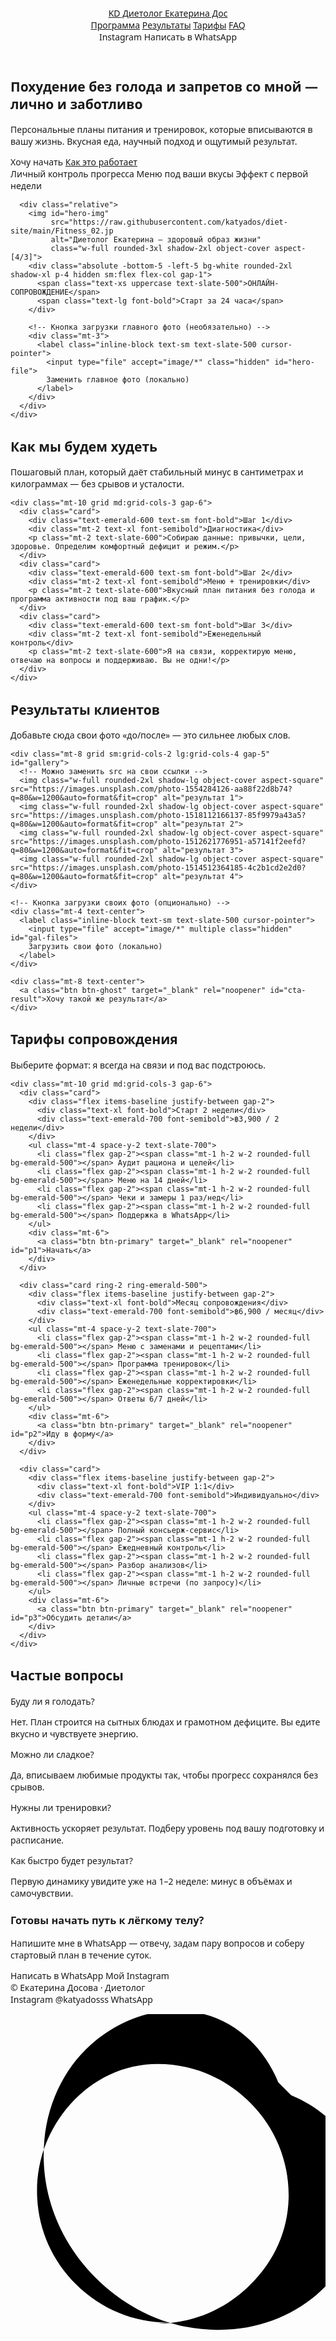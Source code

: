 <!DOCTYPE html>
<html lang="ru">
<head>
  <meta charset="utf-8" />
  <meta name="viewport" content="width=device-width, initial-scale=1" />
  <title>Диетолог Екатерина Досова — Похудение без голода</title>

  <!-- Tailwind CDN -->
  <script src="https://cdn.tailwindcss.com"></script>

  <!-- Базовые стили -->
  <style>
    :root {
      color-scheme: light;
    }
    body { font-family: ui-sans-serif, system-ui, -apple-system, "Segoe UI", Roboto, "Helvetica Neue", Arial; }
    .badge { @apply px-3 py-1 rounded-full bg-emerald-100 text-emerald-700 text-sm; }
    .card  { @apply rounded-3xl shadow-lg p-6 bg-white; }
    .btn   { @apply inline-flex items-center justify-center rounded-2xl px-6 py-3 text-base font-semibold shadow-lg hover:shadow-xl transition active:scale-[.98]; }
    .btn-primary { @apply bg-emerald-600 text-white; }
    .btn-ghost   { @apply border border-emerald-600/30 text-emerald-700 hover:bg-emerald-50; }
    .container   { @apply max-w-6xl mx-auto px-4 sm:px-6; }
  </style>
</head>
<body class="min-h-screen w-full bg-gradient-to-b from-emerald-50 via-white to-white text-slate-800">

  <script>
    // ✳️ Настройки ссылок
    const WHATSAPP_PHONE = "79002214444"; // номер без +
    const waLink = "https://wa.me/" + WHATSAPP_PHONE + "?text=" + encodeURIComponent("Здравствуйте, хочу похудеть с Вами. Меня зовут ...");
    const instagramLink = "https://www.instagram.com/katyadosss";
  </script>

  <!-- Шапка -->
  <header class="sticky top-0 z-40 backdrop-blur bg-white/80 border-b border-emerald-100">
    <div class="container py-3 flex items-center justify-between">
      <a href="#top" class="font-black text-xl tracking-tight flex items-center gap-2">
        <span class="inline-grid place-items-center w-9 h-9 rounded-2xl bg-emerald-600 text-white">KD</span>
        Диетолог Екатерина Дос
      </a>
      <nav class="hidden md:flex items-center gap-6 font-medium">
        <a href="#program" class="hover:text-emerald-600">Программа</a>
        <a href="#results" class="hover:text-emerald-600">Результаты</a>
        <a href="#pricing" class="hover:text-emerald-600">Тарифы</a>
        <a href="#faq" class="hover:text-emerald-600">FAQ</a>
      </nav>
      <div class="flex items-center gap-3">
        <a class="btn btn-ghost" target="_blank" rel="noopener" id="btn-inst">Instagram</a>
        <a class="btn btn-primary" target="_blank" rel="noopener" id="btn-wa">Написать в WhatsApp</a>
      </div>
    </div>
  </header>

  <!-- Херо -->
  <section id="top" class="container pt-10 sm:pt-16 pb-12">
    <div class="grid lg:grid-cols-2 gap-10 items-center">
      <div>
        <h1 class="text-4xl sm:text-5xl font-black leading-tight">
          Похудение без голода и запретов
          <span class="block text-emerald-600">со мной — лично и заботливо</span>
        </h1>
        <p class="mt-5 text-lg text-slate-600">
          Персональные планы питания и тренировок, которые вписываются в вашу жизнь. Вкусная еда, научный подход и ощутимый результат.
        </p>
        <div class="mt-7 flex flex-wrap gap-3">
          <a class="btn btn-primary" target="_blank" rel="noopener" id="cta-start">Хочу начать</a>
          <a class="btn btn-ghost" href="#program">Как это работает</a>
        </div>
        <div class="mt-8 flex flex-wrap gap-3 text-sm">
          <span class="badge">Личный контроль прогресса</span>
          <span class="badge">Меню под ваши вкусы</span>
          <span class="badge">Эффект с первой недели</span>
        </div>
      </div>

      <div class="relative">
        <img id="hero-img"
             src="https://raw.githubusercontent.com/katyados/diet-site/main/Fitness_02.jp
             alt="Диетолог Екатерина — здоровый образ жизни"
             class="w-full rounded-3xl shadow-2xl object-cover aspect-[4/3]">
        <div class="absolute -bottom-5 -left-5 bg-white rounded-2xl shadow-xl p-4 hidden sm:flex flex-col gap-1">
          <span class="text-xs uppercase text-slate-500">ОНЛАЙН-СОПРОВОЖДЕНИЕ</span>
          <span class="text-lg font-bold">Старт за 24 часа</span>
        </div>

        <!-- Кнопка загрузки главного фото (необязательно) -->
        <div class="mt-3">
          <label class="inline-block text-sm text-slate-500 cursor-pointer">
            <input type="file" accept="image/*" class="hidden" id="hero-file">
            Заменить главное фото (локально)
          </label>
        </div>
      </div>
    </div>
  </section>

  <!-- Как это работает -->
  <section id="program" class="container py-12 sm:py-16">
    <h2 class="text-3xl sm:text-4xl font-black text-center">Как мы будем худеть</h2>
    <p class="mt-3 text-center text-slate-600 max-w-3xl mx-auto">
      Пошаговый план, который даёт стабильный минус в сантиметрах и килограммах — без срывов и усталости.
    </p>

    <div class="mt-10 grid md:grid-cols-3 gap-6">
      <div class="card">
        <div class="text-emerald-600 text-sm font-bold">Шаг 1</div>
        <div class="mt-2 text-xl font-semibold">Диагностика</div>
        <p class="mt-2 text-slate-600">Собираю данные: привычки, цели, здоровье. Определим комфортный дефицит и режим.</p>
      </div>
      <div class="card">
        <div class="text-emerald-600 text-sm font-bold">Шаг 2</div>
        <div class="mt-2 text-xl font-semibold">Меню + тренировки</div>
        <p class="mt-2 text-slate-600">Вкусный план питания без голода и программа активности под ваш график.</p>
      </div>
      <div class="card">
        <div class="text-emerald-600 text-sm font-bold">Шаг 3</div>
        <div class="mt-2 text-xl font-semibold">Еженедельный контроль</div>
        <p class="mt-2 text-slate-600">Я на связи, корректирую меню, отвечаю на вопросы и поддерживаю. Вы не одни!</p>
      </div>
    </div>
  </section>

  <!-- Галерея -->
  <section id="results" class="container py-12 sm:py-16">
    <h2 class="text-3xl sm:text-4xl font-black text-center">Результаты клиентов</h2>
    <p class="mt-3 text-center text-slate-600 max-w-3xl mx-auto">
      Добавьте сюда свои фото «до/после» — это сильнее любых слов.
    </p>

    <div class="mt-8 grid sm:grid-cols-2 lg:grid-cols-4 gap-5" id="gallery">
      <!-- Можно заменить src на свои ссылки -->
      <img class="w-full rounded-2xl shadow-lg object-cover aspect-square" src="https://images.unsplash.com/photo-1554284126-aa88f22d8b74?q=80&w=1200&auto=format&fit=crop" alt="результат 1">
      <img class="w-full rounded-2xl shadow-lg object-cover aspect-square" src="https://images.unsplash.com/photo-1518112166137-85f9979a43a5?q=80&w=1200&auto=format&fit=crop" alt="результат 2">
      <img class="w-full rounded-2xl shadow-lg object-cover aspect-square" src="https://images.unsplash.com/photo-1512621776951-a57141f2eefd?q=80&w=1200&auto=format&fit=crop" alt="результат 3">
      <img class="w-full rounded-2xl shadow-lg object-cover aspect-square" src="https://images.unsplash.com/photo-1514512364185-4c2b1cd2e2d0?q=80&w=1200&auto=format&fit=crop" alt="результат 4">
    </div>

    <!-- Кнопка загрузки своих фото (опционально) -->
    <div class="mt-4 text-center">
      <label class="inline-block text-sm text-slate-500 cursor-pointer">
        <input type="file" accept="image/*" multiple class="hidden" id="gal-files">
        Загрузить свои фото (локально)
      </label>
    </div>

    <div class="mt-8 text-center">
      <a class="btn btn-ghost" target="_blank" rel="noopener" id="cta-result">Хочу такой же результат</a>
    </div>
  </section>

  <!-- Тарифы -->
  <section id="pricing" class="container py-12 sm:py-16">
    <h2 class="text-3xl sm:text-4xl font-black text-center">Тарифы сопровождения</h2>
    <p class="mt-3 text-center text-slate-600 max-w-3xl mx-auto">
      Выберите формат: я всегда на связи и под вас подстроюсь.
    </p>

    <div class="mt-10 grid md:grid-cols-3 gap-6">
      <div class="card">
        <div class="flex items-baseline justify-between gap-2">
          <div class="text-xl font-bold">Старт 2 недели</div>
          <div class="text-emerald-700 font-semibold">฿3,900 / 2 недели</div>
        </div>
        <ul class="mt-4 space-y-2 text-slate-700">
          <li class="flex gap-2"><span class="mt-1 h-2 w-2 rounded-full bg-emerald-500"></span> Аудит рациона и целей</li>
          <li class="flex gap-2"><span class="mt-1 h-2 w-2 rounded-full bg-emerald-500"></span> Меню на 14 дней</li>
          <li class="flex gap-2"><span class="mt-1 h-2 w-2 rounded-full bg-emerald-500"></span> Чеки и замеры 1 раз/нед</li>
          <li class="flex gap-2"><span class="mt-1 h-2 w-2 rounded-full bg-emerald-500"></span> Поддержка в WhatsApp</li>
        </ul>
        <div class="mt-6">
          <a class="btn btn-primary" target="_blank" rel="noopener" id="p1">Начать</a>
        </div>
      </div>

      <div class="card ring-2 ring-emerald-500">
        <div class="flex items-baseline justify-between gap-2">
          <div class="text-xl font-bold">Месяц сопровождения</div>
          <div class="text-emerald-700 font-semibold">฿6,900 / месяц</div>
        </div>
        <ul class="mt-4 space-y-2 text-slate-700">
          <li class="flex gap-2"><span class="mt-1 h-2 w-2 rounded-full bg-emerald-500"></span> Меню с заменами и рецептами</li>
          <li class="flex gap-2"><span class="mt-1 h-2 w-2 rounded-full bg-emerald-500"></span> Программа тренировок</li>
          <li class="flex gap-2"><span class="mt-1 h-2 w-2 rounded-full bg-emerald-500"></span> Еженедельные корректировки</li>
          <li class="flex gap-2"><span class="mt-1 h-2 w-2 rounded-full bg-emerald-500"></span> Ответы 6/7 дней</li>
        </ul>
        <div class="mt-6">
          <a class="btn btn-primary" target="_blank" rel="noopener" id="p2">Иду в форму</a>
        </div>
      </div>

      <div class="card">
        <div class="flex items-baseline justify-between gap-2">
          <div class="text-xl font-bold">VIP 1:1</div>
          <div class="text-emerald-700 font-semibold">Индивидуально</div>
        </div>
        <ul class="mt-4 space-y-2 text-slate-700">
          <li class="flex gap-2"><span class="mt-1 h-2 w-2 rounded-full bg-emerald-500"></span> Полный консьерж-сервис</li>
          <li class="flex gap-2"><span class="mt-1 h-2 w-2 rounded-full bg-emerald-500"></span> Ежедневный контроль</li>
          <li class="flex gap-2"><span class="mt-1 h-2 w-2 rounded-full bg-emerald-500"></span> Разбор анализов</li>
          <li class="flex gap-2"><span class="mt-1 h-2 w-2 rounded-full bg-emerald-500"></span> Личные встречи (по запросу)</li>
        </ul>
        <div class="mt-6">
          <a class="btn btn-primary" target="_blank" rel="noopener" id="p3">Обсудить детали</a>
        </div>
      </div>
    </div>
  </section>

  <!-- FAQ -->
  <section id="faq" class="container py-12 sm:py-16">
    <h2 class="text-3xl sm:text-4xl font-black text-center">Частые вопросы</h2>
    <div class="mt-8 grid md:grid-cols-2 gap-6">
      <div class="card">
        <div class="font-semibold text-lg">Буду ли я голодать?</div>
        <p class="mt-2 text-slate-600">Нет. План строится на сытных блюдах и грамотном дефиците. Вы едите вкусно и чувствуете энергию.</p>
      </div>
      <div class="card">
        <div class="font-semibold text-lg">Можно ли сладкое?</div>
        <p class="mt-2 text-slate-600">Да, вписываем любимые продукты так, чтобы прогресс сохранялся без срывов.</p>
      </div>
      <div class="card">
        <div class="font-semibold text-lg">Нужны ли тренировки?</div>
        <p class="mt-2 text-slate-600">Активность ускоряет результат. Подберу уровень под вашу подготовку и расписание.</p>
      </div>
      <div class="card">
        <div class="font-semibold text-lg">Как быстро будет результат?</div>
        <p class="mt-2 text-slate-600">Первую динамику увидите уже на 1–2 неделе: минус в объёмах и самочувствии.</p>
      </div>
    </div>
  </section>

  <!-- CTA -->
  <section class="container py-10">
    <div class="relative overflow-hidden rounded-3xl p-8 sm:p-10 bg-gradient-to-r from-emerald-600 to-teal-600 text-white shadow-xl">
      <div class="relative z-10">
        <h3 class="text-2xl sm:text-3xl font-black">Готовы начать путь к лёгкому телу?</h3>
        <p class="mt-2 text-white/90 max-w-2xl">Напишите мне в WhatsApp — отвечу, задам пару вопросов и соберу стартовый план в течение суток.</p>
        <div class="mt-6 flex gap-3">
          <a class="btn bg-white text-emerald-700" target="_blank" rel="noopener" id="cta-wa">Написать в WhatsApp</a>
          <a class="btn btn-ghost border-white/40 hover:bg-white/10" target="_blank" rel="noopener" id="cta-ig">Мой Instagram</a>
        </div>
      </div>
      <div class="absolute -right-16 -top-16 w-64 h-64 rounded-full bg-white/10 blur-2xl"></div>
    </div>
  </section>

  <!-- Подвал -->
  <footer class="border-t border-emerald-100 py-8">
    <div class="container flex flex-col sm:flex-row items-center justify-between gap-3 text-sm text-slate-500">
      <div>© <span id="year"></span> Екатерина Досова · Диетолог</div>
      <div class="flex items-center gap-4">
        <a target="_blank" rel="noopener" class="hover:text-emerald-600" id="foot-ig">Instagram @katyadosss</a>
        <a target="_blank" rel="noopener" class="hover:text-emerald-600" id="foot-wa">WhatsApp</a>
      </div>
    </div>
  </footer>

  <!-- Плавающая WhatsApp-кнопка -->
  <a target="_blank" rel="noopener"
     class="fixed bottom-5 right-5 sm:bottom-8 sm:right-8 rounded-full shadow-2xl p-4 bg-emerald-600 hover:bg-emerald-700 text-white"
     aria-label="Написать в WhatsApp" title="Написать в WhatsApp" id="float-wa">
     <!-- иконка -->
     <svg xmlns="http://www.w3.org/2000/svg" viewBox="0 0 448 512" class="w-6 h-6 fill-current"><path d="M380.9 97.1C339-3.9 231.8-33.1 141.4 23 88.1 56.1 54.4 113.3 48.2 178.7c-6.8 73.2 20.2 143.5 73 196.3 52.8 52.8 123.1 79.8 196.3 73 65.4-6.2 122.6-39.9 155.7-93.2 56.1-90.4 26.9-197.6-74.1-239.5zM224 438.7c-48.1 0-95.2-18.8-131.3-54.9-34.5-34.5-53.7-79.3-54.9-127.1-1.2-47.8 15.5-92.6 47-128.2 32.5-36.8 77-57.7 124.6-57.7 48.1 0 95.2 18.8 131.3 54.9 36.1 36.1 54.9 83.2 54.9 131.3 0 47.6-18.3 92.1-54.9 128.2-36.1 36.1-83.2 54.9-131.3 54.9z"/></svg>
  </a>

  <!-- Логика ссылок и локальная замена фото -->
  <script>
    // Подставляем ссылки
    const setHref = (id, url) => { const el = document.getElementById(id); if (el) el.href = url; };

    setHref("btn-inst", instagramLink);
    setHref("btn-wa", waLink);
    setHref("cta-start", waLink);
    setHref("cta-result", waLink);
    setHref("p1", waLink);
    setHref("p2", waLink);
    setHref("p3", waLink);
    setHref("cta-wa", waLink);
    setHref("cta-ig", instagramLink);
    setHref("foot-ig", instagramLink);
    setHref("foot-wa", waLink);
    setHref("float-wa", waLink);

    // Год в подвале
    document.getElementById("year").textContent = new Date().getFullYear();

    // Замена главного фото локально
    const heroFile = document.getElementById("hero-file");
    const heroImg = document.getElementById("hero-img");
    if (heroFile && heroImg) {
      heroFile.addEventListener("change", (e) => {
        const f = e.target.files && e.target.files[0];
        if (!f) return;
        const r = new FileReader();
        r.onload = (ev) => { heroImg.src = ev.target.result; };
        r.readAsDataURL(f);
      });
    }

    // Замена галереи локально
    const galInput = document.getElementById("gal-files");
    const gallery = document.getElementById("gallery");
    if (galInput && gallery) {
      galInput.addEventListener("change", (e) => {
        const files = Array.from(e.target.files || []);
        if (!files.length) return;
        gallery.innerHTML = "";
        files.slice(0, 6).forEach((f) => {
          const r = new FileReader();
          r.onload = (ev) => {
            const img = document.createElement("img");
            img.src = ev.target.result;
            img.alt = "результат";
            img.className = "w-full rounded-2xl shadow-lg object-cover aspect-square";
            gallery.appendChild(img);
          };
          r.readAsDataURL(f);
        });
      });
    }
  </script>
</body>
</html>
